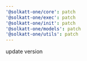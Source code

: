 ```yaml
---
'@solkatt-one/core': patch
'@solkatt-one/exec': patch
'@solkatt-one/init': patch
'@solkatt-one/models': patch
'@solkatt-one/utils': patch
---
```


update version
